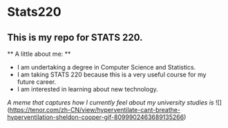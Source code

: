 # Stats220

## This is my repo for STATS 220.

** A little about me: **

- I am undertaking a degree in Computer Science and Statistics.
- I am taking STATS 220 because this is a very useful course for my future career.
- I am interested in learning about new technology.

*A meme that captures how I currently feel about my university studies is* ![]
(https://tenor.com/zh-CN/view/hyperventilate-cant-breathe-hyperventilation-sheldon-cooper-gif-8099902463689135266)
